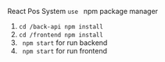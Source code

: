   React Pos System ```use ```
npm package manager 
1. ```cd /back-api npm install```
2. ```cd /frontend npm install ```
3. ``` npm start``` for run backend
4. ``` npm start``` for run frontend
